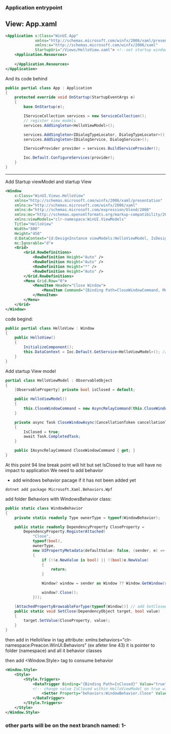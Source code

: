 ### Application entrypoint
View: App.xaml
------------------------------------------------------------------------------------
```xml
<Application x:Class="WinUI.App"
             xmlns="http://schemas.microsoft.com/winfx/2006/xaml/presentation"
             xmlns:x="http://schemas.microsoft.com/winfx/2006/xaml"
             StartupUri="/Views/HelloView.xaml"> <!--set startup window (it was MainWindow.xaml default)-->
    <Application.Resources>
         
    </Application.Resources>
</Application>
```

And its code behind

```csharp
public partial class App : Application
{
    protected override void OnStartup(StartupEventArgs e)
    {
        base.OnStartup(e);

        IServiceCollection services = new ServiceCollection();
        // register view models
        services.AddSingleton<HelloViewModel>();

        services.AddSingleton<IDialogTypeLocator, DialogTypeLocator>();
        services.AddSingleton<IDialogService, DialogService>();

        IServiceProvider provider = services.BuildServiceProvider();

        Ioc.Default.ConfigureServices(provider);
    }
}
```
------------------------------------------------------------------------------------

Add Startup viewModel and startup View

```xml
<Window
    x:Class="WinUI.Views.HelloView" 
    xmlns="http://schemas.microsoft.com/winfx/2006/xaml/presentation"
    xmlns:x="http://schemas.microsoft.com/winfx/2006/xaml"
    xmlns:d="http://schemas.microsoft.com/expression/blend/2008"
    xmlns:mc="http://schemas.openxmlformats.org/markup-compatibility/2006"
    xmlns:viewModels="clr-namespace:WinUI.ViewModels"
    Title="HelloView"
    Width="800"
    Height="450"
    d:DataContext="{d:DesignInstance viewModels:HelloViewModel, IsDesignTimeCreatable=True}"
    mc:Ignorable="d">
    <Grid>
        <Grid.RowDefinitions>
            <RowDefinition Height="Auto" />
            <RowDefinition Height="Auto" />
            <RowDefinition Height="*" />
            <RowDefinition Height="Auto" />
        </Grid.RowDefinitions>
        <Menu Grid.Row="0">
            <MenuItem Header="Close Window">
                <MenuItem Command="{Binding Path=CloseWindowCommand, Mode=OneWay}" Header="Close" /> <!-- close window command from HelloViewModel -->
            </MenuItem>
        </Menu>
    </Grid>
</Window>
```
code begind:
```csharp
public partial class HelloView : Window
{
    public HelloView()
    {
        InitializeComponent();
        this.DataContext = Ioc.Default.GetService<HelloViewModel>(); // set data context to bing view model with view
    }
}
```

Add startup View model
```csharp
partial class HelloViewModel : ObservableObject
{
    [ObservableProperty] private bool isClosed = default;

    public HelloViewModel()
    {
        this.CloseWindowCommand = new AsyncRelayCommand(this.CloseWindowAsync);
    }

    private async Task CloseWindowAsync(CancellationToken cancellationToken)
    {
        IsClosed = true;
        await Task.CompletedTask;
    }

    public IAsyncRelayCommand CloseWindowCommand { get; }
}
```

At this point 94 line break point will hit but set IsClosed to true will have no impact to application
We need to add behavior 
- add windows behavior pacage if it has not been added yet

```shell
dotnet add package Microsoft.Xaml.Behaviors.Wpf
```

add folder Behaviors with WindowsBehavior class:

```csharp
public static class WindowBehavior
{
    private static readonly Type ownerType = typeof(WindowBehavior);

    public static readonly DependencyProperty CloseProperty =
        DependencyProperty.RegisterAttached(
            "Close",
            typeof(bool),
            ownerType,
            new UIPropertyMetadata(defaultValue: false, (sender, e) =>
            {
                if (!(e.NewValue is bool) || !(bool)e.NewValue)
                {
                    return;
                }

                Window? window = sender as Window ?? Window.GetWindow(sender);

                window?.Close();
            }));

    [AttachedPropertyBrowsableForType(typeof(Window))] // add SetCloseAction to any window class 
    public static void SetClose(DependencyObject target, bool value)
    {
        target.SetValue(CloseProperty, value);
    }
}   
```
then add in HelloView in <Window> tag attribute: xmlns:behaviors="clr-namespace:Preacon.WinUI.Behaviors" (ex afeter line 43)
it is pointer to folder (namespace) and all it behavior classes

then add <Window.Style> tag to consume behavior

```xml
<Window.Style>
    <Style>
        <Style.Triggers>
            <DataTrigger Binding="{Binding Path=IsClosed}" Value="true"> 
            <!-- change value IsClosed within HelloViewModel on true will trigger WindowBehavior's close method -->
                <Setter Property="behaviors:WindowBehavior.Close" Value="true" />
            </DataTrigger>
        </Style.Triggers>
    </Style>
</Window.Style>
```

### other parts will be on the next branch named: 1-